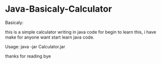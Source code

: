 # Java-Basicaly-Calculator

Basicaly:

this is a simple calculator writing in java code
for begin to learn this, i have make for anyone want start
learn java code.

Usage:
java -jar Calculator.jar

thanks for reading
bye
